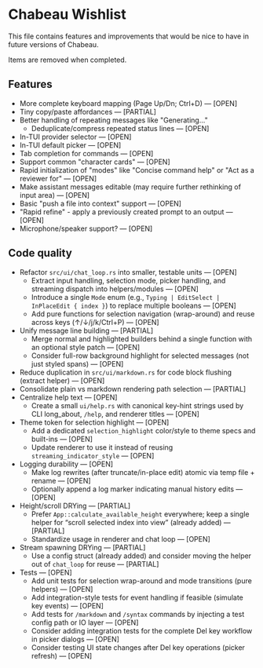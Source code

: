 # Chabeau Wishlist

This file contains features and improvements that would be nice to have in future versions of Chabeau.

Items are removed when completed.

## Features

- More complete keyboard mapping (Page Up/Dn; Ctrl+D) — [OPEN]
- Tiny copy/paste affordances — [PARTIAL]
- Better handling of repeating messages like "Generating..."
  - Deduplicate/compress repeated status lines — [OPEN]
- In-TUI provider selector — [OPEN]
- In-TUI default picker — [OPEN]
- Tab completion for commands — [OPEN]
- Support common "character cards" — [OPEN]
- Rapid initialization of "modes" like "Concise command help" or "Act as a reviewer for" — [OPEN]
- Make assistant messages editable (may require further rethinking of input area) — [OPEN]
- Basic "push a file into context" support — [OPEN]
- "Rapid refine" - apply a previously created prompt to an output — [OPEN]
- Microphone/speaker support? — [OPEN]

## Code quality

- Refactor `src/ui/chat_loop.rs` into smaller, testable units — [OPEN]
  - Extract input handling, selection mode, picker handling, and streaming dispatch into helpers/modules — [OPEN]
  - Introduce a single `Mode` enum (e.g., `Typing | EditSelect | InPlaceEdit { index }`) to replace multiple booleans — [OPEN]
  - Add pure functions for selection navigation (wrap-around) and reuse across keys (↑/↓/j/k/Ctrl+P) — [OPEN]
- Unify message line building — [PARTIAL]
  - Merge normal and highlighted builders behind a single function with an optional style patch — [OPEN]
  - Consider full-row background highlight for selected messages (not just styled spans) — [OPEN]
- Reduce duplication in `src/ui/markdown.rs` for code block flushing (extract helper) — [OPEN]
- Consolidate plain vs markdown rendering path selection — [PARTIAL]
- Centralize help text — [OPEN]
  - Create a small `ui/help.rs` with canonical key-hint strings used by CLI long_about, `/help`, and renderer titles — [OPEN]
- Theme token for selection highlight — [OPEN]
  - Add a dedicated `selection_highlight` color/style to theme specs and built-ins — [OPEN]
  - Update renderer to use it instead of reusing `streaming_indicator_style` — [OPEN]
- Logging durability — [OPEN]
  - Make log rewrites (after truncate/in-place edit) atomic via temp file + rename — [OPEN]
  - Optionally append a log marker indicating manual history edits — [OPEN]
- Height/scroll DRYing — [PARTIAL]
  - Prefer `App::calculate_available_height` everywhere; keep a single helper for “scroll selected index into view” (already added) — [PARTIAL]
  - Standardize usage in renderer and chat loop — [OPEN]
- Stream spawning DRYing — [PARTIAL]
  - Use a config struct (already added) and consider moving the helper out of `chat_loop` for reuse — [PARTIAL]
- Tests — [OPEN]
  - Add unit tests for selection wrap-around and mode transitions (pure helpers) — [OPEN]
  - Add integration-style tests for event handling if feasible (simulate key events) — [OPEN]
  - Add tests for `/markdown` and `/syntax` commands by injecting a test config path or IO layer — [OPEN]
  - Consider adding integration tests for the complete Del key workflow in picker dialogs — [OPEN]
  - Consider testing UI state changes after Del key operations (picker refresh) — [OPEN]
